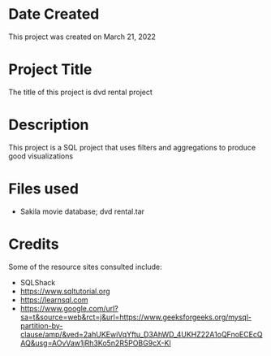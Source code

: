 # Date Created
This project was created on March 21, 2022
# Project Title
The title of this project is dvd rental project
# Description
This project is a SQL project that uses filters and aggregations to produce good visualizations
# Files used
- Sakila movie database;
dvd rental.tar
# Credits
Some of the resource sites consulted include:
- SQLShack
- https://www.sqltutorial.org
- https://learnsql.com 
- https://www.google.com/url?sa=t&source=web&rct=j&url=https://www.geeksforgeeks.org/mysql-partition-by-clause/amp/&ved=2ahUKEwiVqYftu_D3AhWD_4UKHZ22A1oQFnoECEcQAQ&usg=AOvVaw1jRh3Ko5n2R5POBG9cX-Kl






